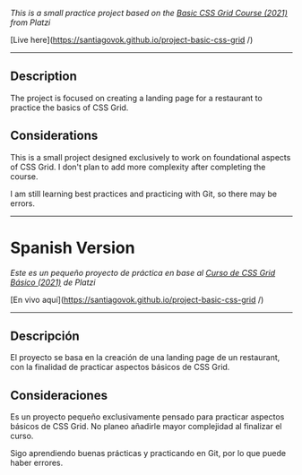 *This is a small practice project based on the [Basic CSS Grid Course (2021)](https://platzi.com/cursos/css-grid/) from Platzi*

[Live here](https://santiagovok.github.io/project-basic-css-grid
/)

---

## Description

The project is focused on creating a landing page for a restaurant to practice the basics of CSS Grid.

## Considerations

This is a small project designed exclusively to work on foundational aspects of CSS Grid. I don't plan to add more complexity after completing the course.

I am still learning best practices and practicing with Git, so there may be errors.

---

# Spanish Version

*Este es un pequeño proyecto de práctica en base al [Curso de CSS Grid Básico (2021)](https://platzi.com/cursos/css-grid/) de Platzi*

[En vivo aquí](https://santiagovok.github.io/project-basic-css-grid
/)

---

## Descripción

El proyecto se basa en la creación de una landing page de un restaurant, con la finalidad de practicar aspectos básicos de CSS Grid. 


## Consideraciones

Es un proyecto pequeño exclusivamente pensado para practicar aspectos básicos de CSS Grid. No planeo añadirle mayor complejidad al finalizar el curso.

Sigo aprendiendo buenas prácticas y practicando en Git, por lo que puede haber errores.


